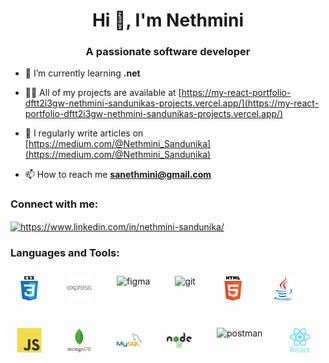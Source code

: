  <h1 align="center">Hi 👋, I'm Nethmini</h1>
<h3 align="center">A passionate software developer</h3>

- 🌱 I’m currently learning **.net**

- 👨‍💻 All of my projects are available at [https://my-react-portfolio-dftt2i3gw-nethmini-sandunikas-projects.vercel.app/](https://my-react-portfolio-dftt2i3gw-nethmini-sandunikas-projects.vercel.app/)

- 📝 I regularly write articles on [https://medium.com/@Nethmini_Sandunika](https://medium.com/@Nethmini_Sandunika)

- 📫 How to reach me **sanethmini@gmail.com**

<h3 align="left">Connect with me:</h3>
<p align="left">
<a href="https://linkedin.com/in/https://www.linkedin.com/in/nethmini-sandunika/" target="blank"><img align="center" src="https://raw.githubusercontent.com/rahuldkjain/github-profile-readme-generator/master/src/images/icons/Social/linked-in-alt.svg" alt="https://www.linkedin.com/in/nethmini-sandunika/" height="30" width="40" /></a>
</p>

<h3 align="left">Languages and Tools:</h3>
<p align="left" style="display: flex; flex-wrap: wrap; gap: 20px;">
  <a href="https://www.w3schools.com/css/" target="_blank" rel="noreferrer" style="text-decoration: none; color: inherit;"> 
    <img src="https://raw.githubusercontent.com/devicons/devicon/master/icons/css3/css3-original-wordmark.svg" alt="css3" width="40" height="40" style="margin: 10px;" /> 
  </a>
  <a href="https://expressjs.com" target="_blank" rel="noreferrer" style="text-decoration: none; color: inherit;"> 
    <img src="https://raw.githubusercontent.com/devicons/devicon/master/icons/express/express-original-wordmark.svg" alt="express" width="40" height="40" style="margin: 10px;" /> 
  </a>
  <a href="https://www.figma.com/" target="_blank" rel="noreferrer" style="text-decoration: none; color: inherit;"> 
    <img src="https://www.vectorlogo.zone/logos/figma/figma-icon.svg" alt="figma" width="40" height="40" style="margin: 10px;" /> 
  </a>
  <a href="https://git-scm.com/" target="_blank" rel="noreferrer" style="text-decoration: none; color: inherit;"> 
    <img src="https://www.vectorlogo.zone/logos/git-scm/git-scm-icon.svg" alt="git" width="40" height="40" style="margin: 10px;" /> 
  </a>
  <a href="https://www.w3.org/html/" target="_blank" rel="noreferrer" style="text-decoration: none; color: inherit;"> 
    <img src="https://raw.githubusercontent.com/devicons/devicon/master/icons/html5/html5-original-wordmark.svg" alt="html5" width="40" height="40" style="margin: 10px;" /> 
  </a>
  <a href="https://www.java.com" target="_blank" rel="noreferrer" style="text-decoration: none; color: inherit;"> 
    <img src="https://raw.githubusercontent.com/devicons/devicon/master/icons/java/java-original.svg" alt="java" width="40" height="40" style="margin: 10px;" /> 
  </a>
  <a href="https://developer.mozilla.org/en-US/docs/Web/JavaScript" target="_blank" rel="noreferrer" style="text-decoration: none; color: inherit;"> 
    <img src="https://raw.githubusercontent.com/devicons/devicon/master/icons/javascript/javascript-original.svg" alt="javascript" width="40" height="40" style="margin: 10px;" /> 
  </a>
  <a href="https://www.mongodb.com/" target="_blank" rel="noreferrer" style="text-decoration: none; color: inherit;"> 
    <img src="https://raw.githubusercontent.com/devicons/devicon/master/icons/mongodb/mongodb-original-wordmark.svg" alt="mongodb" width="40" height="40" style="margin: 10px;" /> 
  </a>
  <a href="https://www.mysql.com/" target="_blank" rel="noreferrer" style="text-decoration: none; color: inherit;"> 
    <img src="https://raw.githubusercontent.com/devicons/devicon/master/icons/mysql/mysql-original-wordmark.svg" alt="mysql" width="40" height="40" style="margin: 10px;" /> 
  </a>
  <a href="https://nodejs.org" target="_blank" rel="noreferrer" style="text-decoration: none; color: inherit;"> 
    <img src="https://raw.githubusercontent.com/devicons/devicon/master/icons/nodejs/nodejs-original-wordmark.svg" alt="nodejs" width="40" height="40" style="margin: 10px;" /> 
  </a>
  <a href="https://postman.com" target="_blank" rel="noreferrer" style="text-decoration: none; color: inherit;"> 
    <img src="https://www.vectorlogo.zone/logos/getpostman/getpostman-icon.svg" alt="postman" width="40" height="40" style="margin: 10px;" /> 
  </a>
  <a href="https://reactjs.org/" target="_blank" rel="noreferrer" style="text-decoration: none; color: inherit;"> 
    <img src="https://raw.githubusercontent.com/devicons/devicon/master/icons/react/react-original-wordmark.svg" alt="react" width="40" height="40" style="margin: 10px;" /> 
  </a>
</p>
